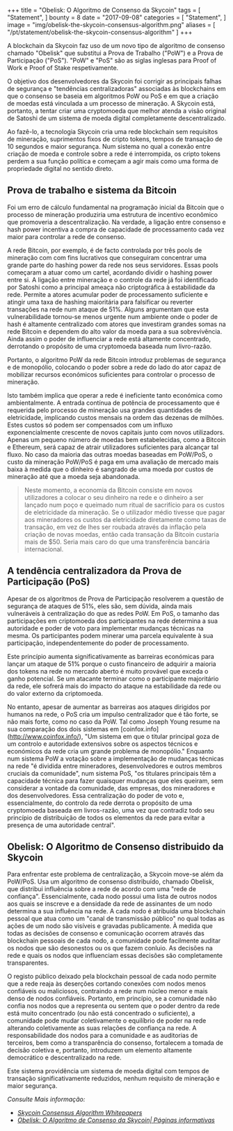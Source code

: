 +++
title = "Obelisk: O Algoritmo de Consenso da Skycoin"
tags = [
    "Statement",
]
bounty = 8
date = "2017-09-08"
categories = [
    "Statement",
]
image = "img/obelisk-the-skycoin-consensus-algorithm.png"
aliases = [
	"/pt/statement/obelisk-the-skycoin-consensus-algorithm"
]
+++

A blockchain da Skycoin faz uso de um novo tipo de algoritmo de consenso chamado
"Obelisk" que substitui a Prova de Trabalho ("PoW") e a Prova de Participação ("PoS").
"PoW" e "PoS" são as siglas inglesas para Proof of Work e Proof of Stake respetivamente.

O objetivo dos desenvolvedores da Skycoin foi corrigir as principais falhas de
segurança e "tendências centralizadoras" associadas às blockchains em que o
consenso se baseia em algoritmos PoW ou PoS e em que a criação de moedas está vinculada
a um processo de mineração. A Skycoin está, portanto, a tentar criar uma cryptomoeda
que melhor atenda a visão original de Satoshi de um sistema de moeda digital
completamente descentralizado.

Ao fazê-lo, a tecnologia Skycoin cria uma rede blockchain sem requisitos de
mineração, suprimentos fixos de cripto tokens, tempos de transação de 10 segundos
e maior segurança. Num sistema no qual a conexão entre criação de moeda e
controle sobre a rede é interrompida, os cripto tokens perdem a sua função
política e começam a agir mais como uma forma de propriedade digital no
sentido direto.


## Prova de trabalho e sistema da Bitcoin

Foi um erro de cálculo fundamental na programação inicial da Bitcoin que
o processo de mineração produziria uma estrutura de incentivo econômico que
promoveria a descentralização. Na verdade, a ligação entre consenso e hash
power incentiva a compra de capacidade de processamento cada vez maior para
controlar a rede de consenso.

A rede Bitcoin, por exemplo, é de facto controlada por três pools de mineração com
com fins lucrativos que conseguiram concentrar uma grande parte do hashing power
da rede nos seus servidores. Essas pools começaram a atuar como um cartel,
acordando dividir o hashing power entre si. A ligação entre mineração e o
controle da rede já foi identificado por Satoshi como a principal ameaça
não criptográfica à estabilidade da rede. Permite a atores acumular poder
de processamento suficiente e atingir uma taxa de hashing maioritária para
falsificar ou reverter transações na rede num ataque de 51%. Alguns argumentam que
esta vulnerabilidade tornou-se menos urgente num ambiente onde o poder de hash
é altamente centralizado com atores que investiram grandes somas na rede Bitcoin e
dependem do alto valor da moeda para a sua sobrevivência. Ainda assim o poder de
influenciar a rede está altamente concentrado, derrotando o propósito de uma
cryptomoeda baseada num livro-razão.

Portanto, o algoritmo PoW da rede Bitcoin introduz problemas de segurança e
de monopólio, colocando o poder sobre a rede do lado do ator capaz de mobilizar
recursos económicos suficientes para controlar o processo de mineração.

Isto também implica que operar a rede é ineficiente tanto económica como ambientalmente.
A entrada contínua de potência de processamento que é requerida pelo processo de mineração
usa grandes quantidades de eletricidade, implicando custos mensais na ordem das dezenas de milhões.
Estes custos só podem ser compensados com um influxo exponencialmente crescente de novos
capitais junto com novos utilizadors. Apenas um pequeno número de moedas bem estabelecidas,
como a Bitcoin e Ethereum, será capaz de atrair utilizadores suficientes para alcançar tal fluxo.
No caso da maioria das outras moedas baseadas em PoW/PoS, o custo da mineração PoW/PoS
é paga em uma avaliação de mercado mais baixa à medida que o dinheiro é sangrado de uma moeda
por custos de mineração até que a moeda seja abandonada.

>Neste momento, a economia da Bitcoin consiste em novos utilizadores a colocar o seu
dinheiro na rede e o dinheiro a ser lançado num poço e queimado num ritual de sacrifício
para os custos de eletricidade da mineração. Se o utilizador médio tivesse que pagar aos
mineradores os custos da eletricidade diretamente como taxas de transação, em vez de
lhes ser roubada através da inflação pela criação de novas moedas, então cada transação
da Bitcoin custaria mais de $50. Seria mais caro do que uma transferência bancária internacional.

## A tendência centralizadora da Prova de Participação (PoS)

Apesar de os algoritmos de Prova de Participação resolverem a questão de segurança
de ataques de 51%, eles são, sem dúvida, ainda mais vulneráveis à centralização do
que as redes PoW. Em PoS, o tamanho das participações em criptomoeda dos participantes
na rede determina a sua autoridade e poder de voto para implementar mudanças técnicas
na mesma. Os participantes podem minerar uma parcela equivalente à sua participação,
independentemente do poder de processamento.

Este princípio aumenta significativamente as barreiras económicas para lançar
um ataque de 51% porque o custo financeiro de adquirir a maioria dos tokens
na rede no mercado aberto é muito provável que exceda o ganho potencial.
Se um atacante terminar como o participante majoritário da rede, ele sofrerá
mais do impacto do ataque na estabilidade da rede ou do valor externo da criptomoeda.

No entanto, apesar de aumentar as barreiras aos ataques dirigidos por humanos na
rede, o PoS cria um impulso centralizador que é tão forte, se não mais forte,
como no caso da PoW. Tal como Joseph Young resume na sua comparação dos dois sistemas
em [coinfox.info] (http://www.coinfox.info/), "Um sistema em que o titular principal
goza de um controlo e autoridade extensivos sobre os aspectos técnicos e económicos
da rede cria um grande problema de monopólio." Enquanto num sistema PoW a votação sobre
a implementação de mudanças técnicas na rede "é dividida entre mineradores, desenvolvedores
e outros membros cruciais da comunidade", num sistema PoS, "os titulares principais
têm a capacidade técnica para fazer quaisquer mudanças que eles queiram, sem considerar
a vontade da comunidade, das empresas, dos mineradores e dos desenvolvedores. Essa
centralização do poder de voto e, essencialmente, do controlo da rede derrota o propósito
de uma cryptomoeda baseada em livros-razão, uma vez que contradiz todo seu princípio de
distribuição de todos os elementos da rede para evitar a presença de uma autoridade central".

## Obelisk: O Algoritmo de Consenso distribuido da Skycoin

Para enfrentar este problema de centralização, a Skycoin move-se além da PoW/PoS.
Usa um algoritmo de consenso distribuído, chamado Obelisk, que distribui influência
sobre a rede de acordo com uma "rede de confiança". Essencialmente, cada nodo possui
uma lista de outros nodos aos quais se inscreve e a densidade da rede de assinantes
de um nodo determina a sua influência na rede. A cada nodo é atribuída uma blockchain
pessoal que atua como um "canal de transmissão público" no qual todas as ações de um
nodo são visíveis e gravadas publicamente. À medida que todas as decisões de consenso
e comunicação ocorrem através das blockchain pessoais de cada nodo, a comunidade pode
facilmente auditar os nodos que são desonestos ou os que fazem conluio. As decisões na
rede e quais os nodos que influenciam essas decisões são completamente transparentes.

O registo público deixado pela blockchain pessoal de cada nodo permite que a rede
reaja às deserções cortando conexões com nodos menos confiáveis ou maliciosos,
contraindo a rede num núcleo menor e mais denso de nodos confiáveis. Portanto,
em princípio, se a comunidade não confia nos nodos que a representa ou sentem
que o poder dentro da rede está muito concentrado (ou não está concentrado o suficiente),
a comunidade pode mudar coletivamente o equilíbrio de poder na rede alterando
coletivamente as suas relações de confiança na rede. A responsabilidade dos nodos
para a comunidade e as auditorias de terceiros, bem como a transparência do consenso,
fortalecem a tomada de decisão coletiva e, portanto, introduzem um elemento altamente
democrático e descentralizado na rede.

Este sistema providência um sistema de moeda digital com tempos de transação
significativamente reduzidos, nenhum requisito de mineração e maior segurança.

*Consulte Mais informação:*


* *[Skycoin Consensus Algorithm Whitepapers](https://www.skycoin.net/whitepapers)*
* *[Obelisk: O Algoritmo de Consenso da Skycoin| Páginas informativas](/overview/obelisk-skycoin-consensus-algorithm-information-pages/)*
